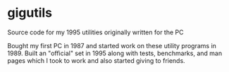 # gigutils
Source code for my 1995 utilities originally written for the PC

Bought my first PC in 1987 and started work on these utility programs in 1989.
Built an "official" set in 1995 along with tests, benchmarks, and man pages
which I took to work and also started giving to friends.
